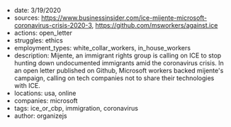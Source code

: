- date: 3/19/2020
- sources: https://www.businessinsider.com/ice-mijente-microsoft-coronavirus-crisis-2020-3, https://github.com/msworkers/against.ice
- actions: open_letter
- struggles: ethics
- employment_types: white_collar_workers, in_house_workers
- description: Mijente, an immigrant rights group is calling on ICE to stop hunting down undocumented immigrants amid the coronavirus crisis. In an open letter published on Github, Microsoft workers backed mijente's campaign, calling on tech companies not to share their technologies with ICE.
- locations: usa, online
- companies: microsoft
- tags: ice_or_cbp, immigration, coronavirus
- author: organizejs
